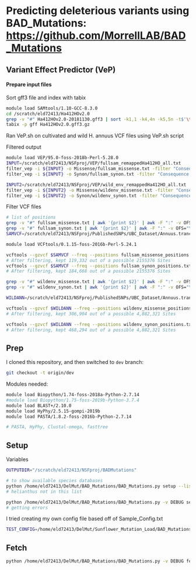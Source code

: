 # Predicting deleterious variants using BAD_Mutations: https://github.com/MorrellLAB/BAD_Mutations

## Variant Effect Predictor (VeP)

#### Prepare input files
Sort gff3 file and index with tabix
```bash
module load SAMtools/1.10-GCC-8.3.0
cd /scratch/eld72413/Ha412HOv2.0
grep -v "#" Ha412HOv2.0-20181130.gff3 | sort -k1,1 -k4,4n -k5,5n -t$'\t' | bgzip -c > Ha412HOv2.0.gff3.gz
tabix -p gff Ha412HOv2.0.gff3.gz
```
Ran VeP.sh on cultivated and wild H. annuus VCF files using VeP.sh script

Filtered output
```bash
module load VEP/95.0-foss-2018b-Perl-5.28.0
INPUT=/scratch/eld72413/NSFproj/VEP/fullsam_remappedHa412HO_all.txt
filter_vep -i ${INPUT} -o Missense/fullsam_missense.txt -filter "Consequence is missense_variant"
filter_vep -i ${INPUT} -o Synon/fullsam_synon.txt -filter "Consequence is synonymous_variant"

INPUT2=/scratch/eld72413/NSFproj/VEP/wild_env_remappedHa412HO_all.txt
filter_vep -i ${INPUT2} -o Missense/wildenv_missense.txt -filter "Consequence is missense_variant"
filter_vep -i ${INPUT2} -o Synon/wildenv_synon.txt -filter "Consequence is synonymous_variant"
```

Filter VCF files
```bash
# list of positions
grep -v "#" fullsam_missense.txt | awk '{print $2}' | awk -F ":" -v OFS="\t" '{$1=$1; print $0}' > fullsam_missense_positions.txt
grep -v "#" fullsam_synon.txt | awk '{print $2}' | awk -F ":" -v OFS="\t" '{$1=$1; print $0}' > fullsam_synon_positions.txt
SAMVCF=/scratch/eld72413/NSFproj/PublishedSNPs/UBC_Dataset/Annuus.tranche90.snp.fullsam.90.bi.remappedHa412HO_reheader.vcf.gz

module load VCFtools/0.1.15-foss-2016b-Perl-5.24.1

vcftools --gzvcf $SAMVCF --freq --positions fullsam_missense_positions.txt --out SAM_MISSENSE
# After filtering, kept 119,332 out of a possible 2155376 Sites
vcftools --gzvcf $SAMVCF --freq --positions fullsam_synon_positions.txt --out SAM_SYNON
# After filtering, kept 184,668 out of a possible 2155376 Sites

grep -v "#" wildenv_missense.txt | awk '{print $2}' | awk -F ":" -v OFS="\t" '{$1=$1; print $0}' > wildenv_missense_positions.txt
grep -v "#" wildenv_synon.txt | awk '{print $2}' | awk -F ":" -v OFS="\t" '{$1=$1; print $0}' > wildenv_synon_positions.txt

WILDANN=/scratch/eld72413/NSFproj/PublishedSNPs/UBC_Dataset/Annuus.tranche90.snp.env.90.bi.remappedHa412HO_reheader.vcf.gz

vcftools --gzvcf $WILDANN --freq --positions wildenv_missense_positions.txt --out WILD_MISSENSE
# After filtering, kept 306,904 out of a possible 4,882,321 Sites

vcftools --gzvcf $WILDANN --freq --positions wildenv_synon_positions.txt --out WILD_SYNON
# After filtering, kept 468,294 out of a possible 4,882,321 Sites

```

## Prep

I cloned this repository, and then switched to `dev` branch:
```bash
git checkout -t origin/dev
```

Modules needed:
```bash
module load Biopython/1.74-foss-2018a-Python-2.7.14
#module load Biopython/1.75-foss-2019b-Python-3.7.4
module load BLAST+/2.10.0
module load HyPhy/2.5.15-gompi-2019b
module load PASTA/1.8.2-foss-2016b-Python-2.7.14

# PASTA, HyPhy, Clustal-omega, fasttree
```

## Setup

Variables
```bash
OUTPUTDIR="/scratch/eld72413/NSFproj/BADMutations"
```

```bash
# to show available species databases
python /home/eld72413/DelMut/BAD_Mutations/BAD_Mutations.py setup --list-species
# helianthus not in this list

python /home/eld72413/DelMut/BAD_Mutations/BAD_Mutations.py -v DEBUG setup -c $OUTPUTDIR -b $OUTPUTDIR -t 'Hannuus' -d /home/eld72413/apps
# getting errors
```
I tried creating my own config file based off of Sample_Config.txt

```bash
TEST_CONFIG=/home/eld72413/DelMut/Sunflower_Mutation_Load/BAD_Mutations/Test_Config081720
```

## Fetch

```bash
python /home/eld72413/DelMut/BAD_Mutations/BAD_Mutations.py -v DEBUG fetch -c $TEST_CONFIG 
```